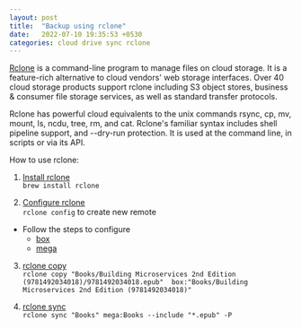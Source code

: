 ```yaml
---
layout: post
title:  "Backup using rclone"
date:   2022-07-10 19:35:53 +0530
categories: cloud drive sync rclone
---
```

[Rclone][rclone-source] is a command-line program to manage files on cloud storage. It is a feature-rich alternative to cloud vendors' web storage interfaces. Over 40 cloud storage products support rclone including S3 object stores, business & consumer file storage services, as well as standard transfer protocols.

Rclone has powerful cloud equivalents to the unix commands rsync, cp, mv, mount, ls, ncdu, tree, rm, and cat. Rclone's familiar syntax includes shell pipeline support, and --dry-run protection. It is used at the command line, in scripts or via its API.

How to use rclone:

1. [Install rclone][rclone-install]  
`brew install rclone`

2. [Configure rclone][rclone-usage]  
`rclone config` to create new remote
- Follow the steps to configure
  - [box][rclone-config-box]
  - [mega][rclone-config-mega]

3. [rclone copy][rclone-copy]  
`rclone copy "Books/Building Microservices 2nd Edition (9781492034018)/9781492034018.epub"  box:"Books/Building Microservices 2nd Edition (9781492034018)"`

4. [rclone sync][rclone-sync]  
`rclone sync "Books" mega:Books --include "*.epub" -P`

[rclone-source]: https://github.com/rclone/rclone
[rclone-install]: https://rclone.org/install/
[rclone-usage]: https://rclone.org/docs/
[rclone-config-box]: https://rclone.org/box/
[rclone-config-mega]: https://rclone.org/mega/
[rclone-copy]: https://rclone.org/commands/rclone_copy/
[rclone-sync]: https://rclone.org/commands/rclone_sync/
